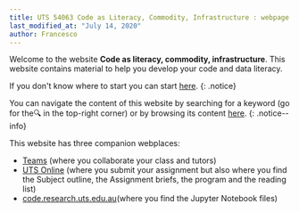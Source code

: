 ```yaml
---
title: UTS 54063 Code as Literacy, Commodity, Infrastructure : webpage
last_modified_at: "July 14, 2020"
author: Francesco
---
```


Welcome to the website **Code as literacy, commodity, infrastructure**. This website contains material to help you develop your code and data literacy.

If you don't know where to start you can start [here]().
{: .notice}

You can navigate the content of this website by searching for a keyword (go for the🔍 in the top-right corner) or by browsing its content [here](collection-archive/).
{: .notice--info}

This website has three companion webplaces:
* [Teams]("https://teams.microsoft.com/l/team/19%3a775de6e41c554a44ab38687019deccb3%40thread.tacv2/conversations?groupId=52c4ae2d-05e8-4bc4-a64f-4cf24318210f&tenantId=e8911c26-cf9f-4a9c-878e-527807be8791) (where you collaborate your class and tutors)
* [UTS Online](https://online.uts.edu.au/webapps/blackboard/content/listContent.jsp?course_id=_43853_1&content_id=_4061479_1) (where you submit your assignment but also where you find the Subject outline, the Assignment briefs, the program and the reading list)
* [code.research.uts.edu.au](https://code.research.uts.edu.au/143852/code-as-literacy-jupyter-notebooks)(where you find the Jupyter Notebook files)

